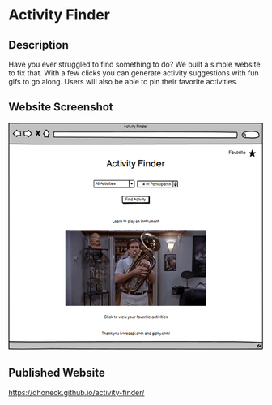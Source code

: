 # Activity Finder

## Description
Have you ever struggled to find something to do? We built a simple website to fix that. With a few clicks you can generate activity suggestions with fun gifs to go along. Users will also be able to pin their favorite activities.

## Website Screenshot
![Activity Finder Mockup](./assets/images/activity-finder-mockup.png)

## Published Website
https://dhoneck.github.io/activity-finder/
